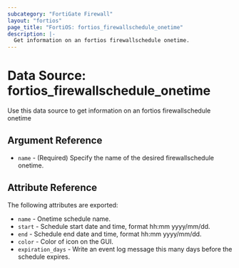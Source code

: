 ```yaml
---
subcategory: "FortiGate Firewall"
layout: "fortios"
page_title: "FortiOS: fortios_firewallschedule_onetime"
description: |-
  Get information on an fortios firewallschedule onetime.
---
```


# Data Source: fortios_firewallschedule_onetime
Use this data source to get information on an fortios firewallschedule onetime

## Argument Reference

* `name` - (Required) Specify the name of the desired firewallschedule onetime.

## Attribute Reference

The following attributes are exported:

* `name` - Onetime schedule name.
* `start` - Schedule start date and time, format hh:mm yyyy/mm/dd.
* `end` - Schedule end date and time, format hh:mm yyyy/mm/dd.
* `color` - Color of icon on the GUI.
* `expiration_days` - Write an event log message this many days before the schedule expires.

